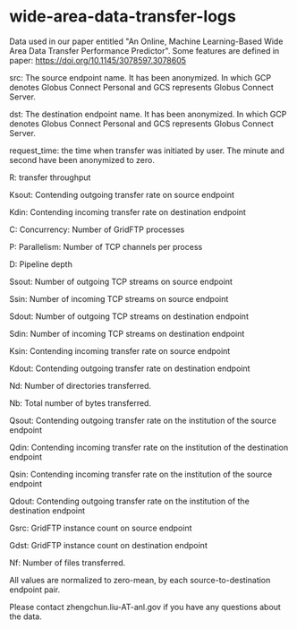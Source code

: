 # wide-area-data-transfer-logs
Data used in our paper entitled "An Online, Machine Learning-Based Wide Area Data Transfer Performance Predictor". Some features are defined in paper: https://doi.org/10.1145/3078597.3078605

src: The source endpoint name. It has been anonymized. In which GCP denotes Globus Connect Personal and GCS represents Globus Connect Server.

dst: The destination endpoint name. It has been anonymized. In which GCP denotes Globus Connect Personal and GCS represents Globus Connect Server. 

request_time: the time when transfer was initiated by user. The minute and second have been anonymized to zero. 

R: transfer throughput

Ksout: Contending outgoing transfer rate on source endpoint

Kdin: Contending incoming transfer rate on destination endpoint

C: Concurrency: Number of GridFTP processes

P: Parallelism: Number of TCP channels per process

D: Pipeline depth

Ssout: Number of outgoing TCP streams on source endpoint

Ssin: Number of incoming TCP streams on source endpoint

Sdout: Number of outgoing TCP streams on destination endpoint

Sdin: Number of incoming TCP streams on destination endpoint

Ksin: Contending incoming transfer rate on source endpoint

Kdout: Contending outgoing transfer rate on destination endpoint

Nd: Number of directories transferred.

Nb: Total number of bytes transferred. 

Qsout: Contending outgoing transfer rate on the institution of the source endpoint

Qdin: Contending incoming transfer rate on the institution of the destination endpoint

Qsin: Contending incoming transfer rate on the institution of the source endpoint

Qdout: Contending outgoing transfer rate on the institution of the destination endpoint

Gsrc: GridFTP instance count on source endpoint

Gdst: GridFTP instance count on destination endpoint

Nf: Number of files transferred.

All values are normalized to zero-mean, by each source-to-destination endpoint pair. 

Please contact zhengchun.liu-AT-anl.gov if you have any questions about the data.
